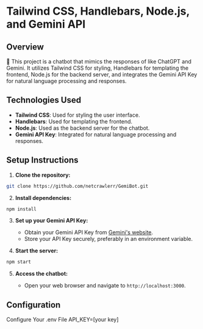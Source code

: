 # Tailwind CSS, Handlebars, Node.js, and Gemini API

## Overview

🤖 This project is a chatbot that mimics the responses of like ChatGPT and Gemini.
It utilizes Tailwind CSS for styling, Handlebars for templating the frontend, Node.js for the backend server, and integrates the Gemini API Key for natural language processing and responses.


## Technologies Used

- **Tailwind CSS**: Used for styling the user interface.
- **Handlebars**: Used for templating the frontend.
- **Node.js**: Used as the backend server for the chatbot.
- **Gemini API Key**: Integrated for natural language processing and responses.

## Setup Instructions

1. **Clone the repository:**

```bash
git clone https://github.com/netcrawlerr/GemiBot.git
```

2. **Install dependencies:**

```bash
npm install
```

3. **Set up your Gemini API Key:**

   - Obtain your Gemini API Key from [Gemini's website](https://ai.google.dev/gemini-api).
   - Store your API Key securely, preferably in an environment variable.

4. **Start the server:**

```bash
npm start
```

5. **Access the chatbot:**

   - Open your web browser and navigate to `http://localhost:3000`.

## Configuration

Configure Your .env File 
API_KEY=[your key]

